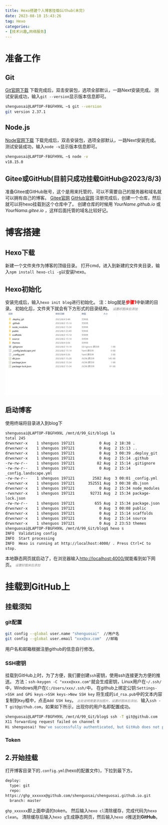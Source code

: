 ```yaml
---
title: Hexo搭建个人博客挂载Github(未完)
date: 2023-08-10 15:43:26
tag: Hexo
categories: 
- [技术兴趣,网络服务]
---
```

# 准备工作
## Git
[Git官网下载](https://git-scm.com/downloads)
下载完成后，双击安装包，选项全部默认，一路Next安装完成。
测试安装成功，输入```git --version```显示版本信息即可。
```bash
shenguosai@LAPTOP-FBGFH99L ~$ git --version
git version 2.37.1
```
<!--more-->
## Node.js
[Node官网下载](https://nodejs.org/zh-cn/)
下载完成后，双击安装包，选项全部默认，一路Next安装完成。
测试安装成功，输入```node -v```显示版本信息即可。
```bash
shenguosai@LAPTOP-FBGFH99L ~$ node -v
v18.15.0
```
## Gitee或GitHub(目前只成功挂载GitHub@2023/8/3)
准备Gitee或GitHub账号，这个是用来托管的，可以不需要自己的服务器和域名就可以拥有自己的博客。
[Gitee官网](https://gitee.com/)
[GitHub官网](https://github.com/)
注册完成后，创建一个仓库，然后就可以将hexo挂载到这个仓库中了。
创建仓库的时候用 *YourName.github.io* 或 *YourNama.gitee.io* ，这样后面托管的域名比较好记。
# 博客搭建
## Hexo下载
新建一个文件夹作为博客的顶级目录。
打开cmd，进入到新建的文件夹目录，输入```npm install hexo-cli -g```以安装hexo。
## Hexo初始化
安装完成后，输入```hexo init blog```进行初始化。
注：blog就是<b><font color="red">步骤1</font></b>中新建的目录。
初始化后，文件夹下就会有下方形式的目录结构。
*<font color="grey" size=1 >设置好图床后添加</font>*
![image-20230807153014796](https://raw.githubusercontent.com/shenguosai/MyPic/img/img/image-20230807153014796.png)

## 启动博客
使用终端将目录进入到blog下
```
shenguosai@LAPTOP-FBGFH99L /mnt/d/99_Git/blog$ la
total 245
drwxrwxr-x    1 shenguos 197121           0 Aug  2 18:38 .
drwxrwxr-x    1 shenguos 197121           0 Aug  2 15:13 ..
drwxrwxr-x    1 shenguos 197121           0 Aug  3 00:39 .deploy_git
drwxrwxr-x    1 shenguos 197121           0 Aug  2 15:14 .github
-rw-rw-r--    1 shenguos 197121          82 Aug  2 15:14 .gitignore
-rw-rw-r--    1 shenguos 197121           0 Aug  2 15:14 _config.landscape.yml
-rw-rw-r--    1 shenguos 197121        2582 Aug  3 00:01 _config.yml
-rwxrwxr-x    1 shenguos 197121      352551 Aug  3 00:38 db.json
drwxrwxr-x    1 shenguos 197121           0 Aug  2 15:34 node_modules
-rwxrwxr-x    1 shenguos 197121       92731 Aug  2 15:34 package-lock.json
-rw-rw-r--    1 shenguos 197121         655 Aug  2 15:34 package.json
drwxrwxr-x    1 shenguos 197121           0 Aug  3 00:08 public
drwxrwxr-x    1 shenguos 197121           0 Aug  2 15:14 scaffolds
drwxrwxr-x    1 shenguos 197121           0 Aug  2 15:14 source
drwxrwxr-x    1 shenguos 197121           0 Aug  2 23:53 themes
shenguosai@LAPTOP-FBGFH99L /mnt/d/99_Git/blog$ hexo s
INFO  Validating config
INFO  Start processing
INFO  Hexo is running at http://localhost:4000/ . Press Ctrl+C to stop.

```
本地静态网页就启动了，在浏览器输入[http://localhost:4000/](http://localhost:4000/)就能看到如下网页。
*<font color="grey" size=1 >设置好图床后添加</font>*
# 挂载到GitHub上
## 挂载须知
### git配置
```bash
git config --global user.name "shenguosai"  //用户名
git config --global user.email "xxx@xx.com"  //邮箱
```
用户名和邮箱根据注册github的信息自行修改。
### SSH密钥
挂载到GitHub上时，为了方便，我们要创建```ssh```密钥，使用ssh连接更为方便的推送。
方法：```ssh-keygen -C "xxxx@xxx.com"```就会生成密钥，Linux用户在```~/.ssh/```中，Windows用户在```C:/Users/xxx/.ssh/```中。
在github上绑定公钥:```Settings->SSH and GPG keys->SSH keys->New SSH key```
将生成的```id_rsa.pub```中的文本内容复制到```Key```框中，点击```Add SSH key```。
*<font color="grey" size=1 >此处说明需要添加图片，设置好图床后添加。</font>*
输入```ssh -T git@github.com```，如果如下所示，出现你的用户名即配置成功。
```bash
shenguosai@LAPTOP-FBGFH99L /mnt/d/99_Git/blog$ ssh -T git@github.com
X11 forwarding request failed on channel 0
Hi shenguosai! You've successfully authenticated, but GitHub does not provide shell access.
```
### Token

## 2.开始挂载
打开博客目录下的```.config.yml```(hexo的配置文件)，下拉到最下方。
```
deploy:
  type: git
  repo: https://ghp_xxxxxx@github.com/shenguosai/shenguosai.github.io.git
  branch: master
```
```ghp_xxxxxx```即上面申请的token。
然后输入```hexo cl```清除缓存，完成代码为```hexo clean```。
清除缓存后输入```hexo g```生成静态网页，然后输入```hexo d```推送到**GitHub**。
